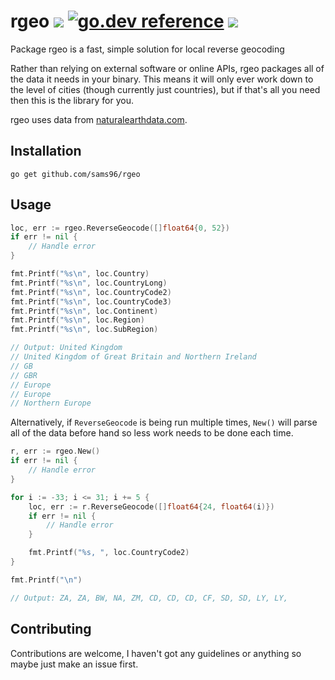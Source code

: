 # rgeo [![](https://img.shields.io/github/workflow/status/sams96/rgeo/continuous-integration?style=flat-square)](https://github.com/sams96/rgeo/actions?query=workflow%3Acontinuous-integration) [![go.dev reference](https://img.shields.io/badge/go.dev-reference-007d9c?logo=go&logoColor=white&style=flat-square)](https://pkg.go.dev/github.com/sams96/rgeo) [![](https://goreportcard.com/badge/github.com/sams96/rgeo?style=flat-square)](https://goreportcard.com/report/github.com/sams96/rgeo)

Package rgeo is a fast, simple solution for local reverse geocoding

Rather than relying on external software or online APIs, rgeo packages all of
the data it needs in your binary. This means it will only ever work down to the
level of cities (though currently just countries), but if that's all you need
then this is the library for you.

rgeo uses data from [naturalearthdata.com](https://naturalearthdata.com).

## Installation

    go get github.com/sams96/rgeo

## Usage

```go
loc, err := rgeo.ReverseGeocode([]float64{0, 52})
if err != nil {
	// Handle error
}

fmt.Printf("%s\n", loc.Country)
fmt.Printf("%s\n", loc.CountryLong)
fmt.Printf("%s\n", loc.CountryCode2)
fmt.Printf("%s\n", loc.CountryCode3)
fmt.Printf("%s\n", loc.Continent)
fmt.Printf("%s\n", loc.Region)
fmt.Printf("%s\n", loc.SubRegion)

// Output: United Kingdom
// United Kingdom of Great Britain and Northern Ireland
// GB
// GBR
// Europe
// Europe
// Northern Europe
```

Alternatively, if `ReverseGeocode` is being run multiple times, `New()` will
parse all of the data before hand so less work needs to be done each time.
```go
r, err := rgeo.New()
if err != nil {
	// Handle error
}

for i := -33; i <= 31; i += 5 {
	loc, err := r.ReverseGeocode([]float64{24, float64(i)})
	if err != nil {
		// Handle error
	}

	fmt.Printf("%s, ", loc.CountryCode2)
}

fmt.Printf("\n")

// Output: ZA, ZA, BW, NA, ZM, CD, CD, CD, CF, SD, SD, LY, LY,
```
## Contributing

Contributions are welcome, I haven't got any guidelines or anything so maybe
just make an issue first.
